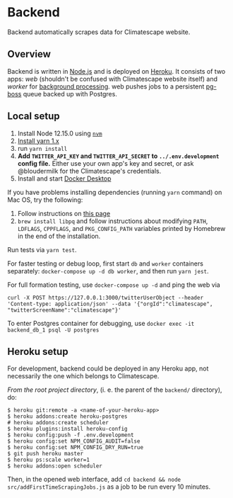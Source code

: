 # Backend
Backend automatically scrapes data for Climatescape website.

## Overview
Backend is written in [Node.js](doc/decisions/2-use-node.md) and is deployed on [Heroku](doc/decisions/1-use-heroku.md).
It consists of two apps: *web* (shouldn't be confused with Climatescape website itself) and *worker* for [background
processing](doc/decisions/3-background-task-processing.md). web pushes jobs to a persistent [pg-boss](
doc/decisions/4-use-pg-boss-queue.md) queue backed up with Postgres.

## Local setup

 1. Install Node 12.15.0 using [`nvm`](https://github.com/nvm-sh/nvm#install--update-script)
 2. [Install yarn 1.x](https://classic.yarnpkg.com/en/docs/install)
 3. run `yarn install`
 4. **Add `TWITTER_API_KEY` and `TWITTER_API_SECRET` to `../.env.development` config file.** Either use your own
 app's key and secret, or ask @bloudermilk for the Climatescape's credentials.
 5. Install and start [Docker Desktop](https://www.docker.com/products/docker-desktop)

If you have problems installing dependencies (running `yarn` command) on Mac OS, try the following:
 1. Follow instructions on [this page](https://github.com/nodejs/node-gyp/blob/master/macOS_Catalina.md)
 2. `brew install libpq` and follow instructions about modifying `PATH`, `LDFLAGS`, `CPPFLAGS`, and `PKG_CONFIG_PATH`
 variables printed by Homebrew in the end of the installation.

Run tests via `yarn test`.

For faster testing or debug loop, first start `db` and `worker` containers separately: `docker-compose up -d db worker`,
and then run `yarn jest`.

For full formation testing, use `docker-compose up -d` and ping the web via
```
curl -X POST https://127.0.0.1:3000/twitterUserObject --header 'Content-type: application/json' --data '{"orgId":"climatescape", "twitterScreenName":"climatescape"}'
```
To enter Postgres container for debugging, use `docker exec -it backend_db_1 psql -U postgres`

## Heroku setup

For development, backend could be deployed in any Heroku app, not necessarily the one which belongs to Climatescape.

*From the root project directory*, (i. e. the parent of the `backend/` directory), do:

```
$ heroku git:remote -a <name-of-your-heroku-app>
$ heroku addons:create heroku-postgres
# heroku addons:create scheduler
$ heroku plugins:install heroku-config
$ heroku config:push -f .env.development
$ heroku config:set NPM_CONFIG_AUDIT=false
$ heroku config:set NPM_CONFIG_DRY_RUN=true
$ git push heroku master
$ heroku ps:scale worker=1
$ heroku addons:open scheduler
```
Then, in the opened web interface, add `cd backend && node src/addFirstTimeScrapingJobs.js` as a job to be run every
10 minutes.
